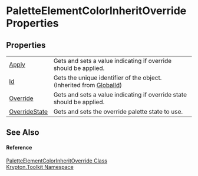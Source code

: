# PaletteElementColorInheritOverride Properties




## Properties
<table>
<tr>
<td><a href="11cca1bf-cd11-1f0c-afa2-07378e66fedb.md">Apply</a></td>
<td>Gets and sets a value indicating if override should be applied.</td></tr>
<tr>
<td><a href="71a6846f-bfb6-fb58-b361-6b43ae0583a8.md">Id</a></td>
<td>Gets the unique identifier of the object.<br />(Inherited from <a href="9ef2ca3a-e03e-8927-105a-2f9a6fbdf849.md">GlobalId</a>)</td></tr>
<tr>
<td><a href="9001b04b-7425-8b19-d364-cb187a2a0e6d.md">Override</a></td>
<td>Gets and sets a value indicating if override state should be applied.</td></tr>
<tr>
<td><a href="70559d05-7109-0cbd-4750-29e7c2ae34a9.md">OverrideState</a></td>
<td>Gets and sets the override palette state to use.</td></tr>
</table>

## See Also


#### Reference
<a href="a4aed9a5-7316-179b-8318-a69afe0a71ec.md">PaletteElementColorInheritOverride Class</a>  
<a href="79d2eac2-21f4-54ff-7552-b20c33c30600.md">Krypton.Toolkit Namespace</a>  

